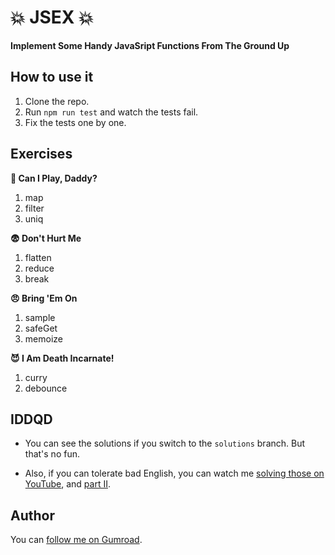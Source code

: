 # 💥 JSEX 💥

**Implement Some Handy JavaSript Functions From The Ground Up**

## How to use it

1. Clone the repo.
2. Run `npm run test` and watch the tests fail.
3. Fix the tests one by one.

## Exercises

**👶 Can I Play, Daddy?**

1. map
2. filter
3. uniq

**😨 Don't Hurt Me**

1. flatten
2. reduce
3. break

**😠 Bring 'Em On**

1. sample
2. safeGet
3. memoize

**😈 I Am Death Incarnate!**

1. curry
2. debounce

## IDDQD

- You can see the solutions if you switch to the `solutions` branch. But that's no fun.

- Also, if you can tolerate bad English, you can watch me [solving those on YouTube](https://www.youtube.com/watch?v=65QqohgV-co), and [part II](https://www.youtube.com/watch?v=eGbW-erYH60).

## Author

You can [follow me on Gumroad](https://gumroad.com/yanis_t).